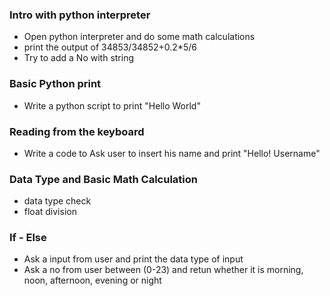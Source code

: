


### Intro with python interpreter
* Open python interpreter and do some math calculations
* print the output of 34853/34852+0.2*5/6
* Try to add a No with string 

### Basic Python print
* Write a python script to print "Hello World"

### Reading from the keyboard
* Write a code to Ask user to insert his name and print "Hello! Username"

### Data Type and Basic Math Calculation
* data type check
* float division

### If - Else
* Ask a input from user and print the data type of input
* Ask a no from user between (0-23) and retun whether it is 
morning, noon, afternoon, evening or night




